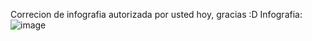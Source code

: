 Correcion de infografia autorizada por usted hoy, gracias :D
Infografia:
![image](https://github.com/LuisAlvarezSoft/Hibernate-JPA-Practice/assets/132088673/ea54e967-d176-48fe-87d2-df61a667493c)
